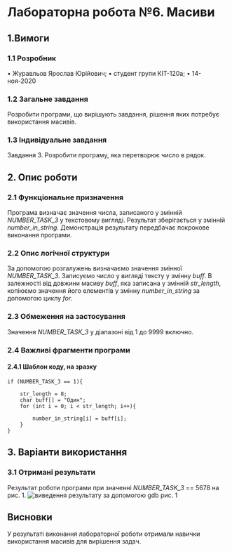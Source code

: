 ﻿

# Лабораторна робота №6. Масиви
## 1.Вимоги

### 1.1 Розробник

• Журавльов Ярослав Юрійович; 
• студент групи КІТ-120а; 
• 14-ноя-2020

### 1.2 Загальне завдання

Розробити програми, що вирішують завдання, рішення яких потребує використання масивів.

### 1.3 Індивідуальне завдання

Завдання 3. Розробити програму, яка перетворює число в рядок.

## 2. Опис роботи

### 2.1 Функціональне призначення

Програма визначає значення числа, записаного у змінній *NUMBER_TASK_3* у текстовому вигляді.
Результат зберігається у змінній *number_in_string*.
Демонстрація результату передбачає покрокове виконання програми.

### 2.2 Опис логічної структури

За допомогою розгалужень визначаємо значення змінної *NUMBER_TASK_3*. Записуємо число у вигляді тексту у змінну *buff*. В залежності від довжини масиву *buff*, яка записана у змінній *str_length*, копіюємо значення його елементів у змінну *number_in_string* за допомогою циклу *for*.

### 2.3 Обмеження на застосування
Значення *NUMBER_TASK_3* у діапазоні від 1 до 9999 включно.

### 2.4 Важливі фрагменти програми

#### 2.4.1 Шаблон коду, на зразку

    if (NUMBER_TASK_3 == 1){

		str_length = 8;
		char buff[] = "Один";
		for (int i = 0; i < str_length; i++){

			number_in_string[i] = buff[i];
		}
	}
## 3. Варіанти використання

### 3.1 Отримані результати
Результат роботи програми при значенні *NUMBER_TASK_3* == 5678 на рис. 1.
![виведення результату за допомогою gdb](https://drive.google.com/uc?export=view&id=1GzzDy9csnZJ6S_17gm4EsuFEcI6IhV1p)
рис. 1
## Висновки
У результаті виконання лабораторної роботи отримали навички використання масивів для вирішення задач.

 


